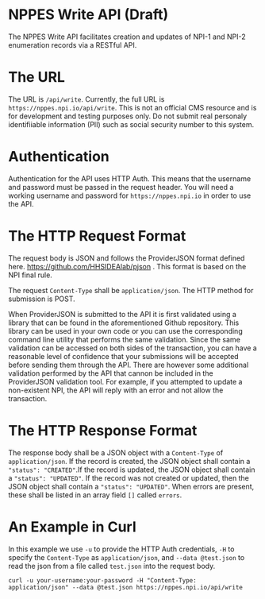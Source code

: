 NPPES Write API (Draft)
=======================

The NPPES Write API facilitates creation and updates of NPI-1 and NPI-2
enumeration records via a RESTful API.


The URL
=======

The URL is `/api/write`.  Currently, the full URL is
`https://nppes.npi.io/api/write`. This is not an official CMS resource and is for
development and testing purposes only.  Do not submit real personaly identifiiable
information (PII) such as social security number to this system. 


Authentication
==============

Authentication for the API uses HTTP Auth.  This means that the username and
password must be passed in the request header. You will need a working username
and password for `https://nppes.npi.io` in order to use the API. 


The HTTP Request Format
=======================

The request body is JSON and follows the ProviderJSON format defined here.
https://github.com/HHSIDEAlab/pjson . This format is based on the NPI final rule.

The request `Content-Type` shall be `application/json`.  The HTTP method for
submission is POST.

When ProviderJSON is submitted to the API it is first validated using a library
that can be found in the aforementioned Github repository.  This
library can be used in your own code or you can use the corresponding command
line utility that performs the same validation.  Since the same validation can be
accessed on both sides of the transaction, you can have a reasonable level of
confidence that your submissions will be accepted before sending them through
the API.  There are however some additional validation performed by the API that
cannon be included in the ProviderJSON validation tool.  For example, if you
attempted to update a non-existent NPI, the API will reply with an error and
not allow the transaction. 

The HTTP Response Format
========================

The response body shall be a JSON object with a `Content-Type` of
`application/json`.  If the record is created, the JSON object shall contain a
`"status": "CREATED"`.If the record is updated, the JSON object shall contain a
`"status": "UPDATED"`. If the record was not created or updated, then the JSON
object shall contain a `"status": "UPDATED"`.  When errors are present, these
shall be listed in an array field `[]` called `errors`. 



An Example in Curl
==================

In this example we use `-u` to provide the HTTP Auth credentials, `-H` to specify
the `Content-Type` as `application/json`, and `--data @test.json` to read the
json from a file called `test.json` into the request body.


    curl -u your-username:your-password -H "Content-Type: application/json" --data @test.json https://nppes.npi.io/api/write

